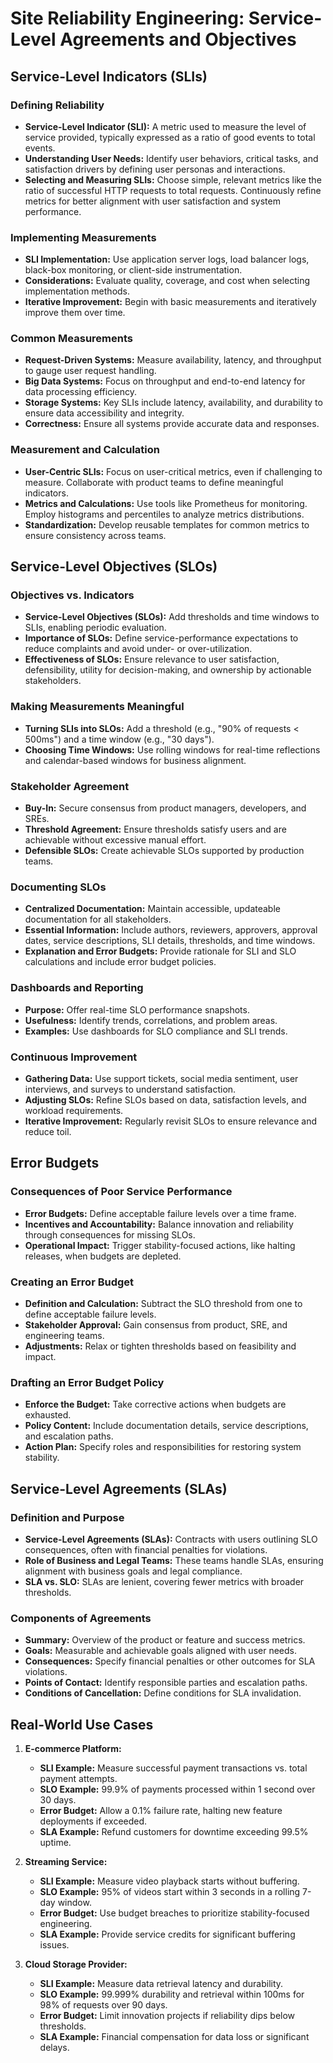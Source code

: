 # Site Reliability Engineering: Service-Level Agreements and Objectives

## Service-Level Indicators (SLIs)

### Defining Reliability
- **Service-Level Indicator (SLI):** A metric used to measure the level of service provided, typically expressed as a ratio of good events to total events.
- **Understanding User Needs:** Identify user behaviors, critical tasks, and satisfaction drivers by defining user personas and interactions.
- **Selecting and Measuring SLIs:** Choose simple, relevant metrics like the ratio of successful HTTP requests to total requests. Continuously refine metrics for better alignment with user satisfaction and system performance.

### Implementing Measurements
- **SLI Implementation:** Use application server logs, load balancer logs, black-box monitoring, or client-side instrumentation.
- **Considerations:** Evaluate quality, coverage, and cost when selecting implementation methods.
- **Iterative Improvement:** Begin with basic measurements and iteratively improve them over time.

### Common Measurements
- **Request-Driven Systems:** Measure availability, latency, and throughput to gauge user request handling.
- **Big Data Systems:** Focus on throughput and end-to-end latency for data processing efficiency.
- **Storage Systems:** Key SLIs include latency, availability, and durability to ensure data accessibility and integrity.
- **Correctness:** Ensure all systems provide accurate data and responses.

### Measurement and Calculation
- **User-Centric SLIs:** Focus on user-critical metrics, even if challenging to measure. Collaborate with product teams to define meaningful indicators.
- **Metrics and Calculations:** Use tools like Prometheus for monitoring. Employ histograms and percentiles to analyze metrics distributions.
- **Standardization:** Develop reusable templates for common metrics to ensure consistency across teams.

## Service-Level Objectives (SLOs)

### Objectives vs. Indicators
- **Service-Level Objectives (SLOs):** Add thresholds and time windows to SLIs, enabling periodic evaluation.
- **Importance of SLOs:** Define service-performance expectations to reduce complaints and avoid under- or over-utilization.
- **Effectiveness of SLOs:** Ensure relevance to user satisfaction, defensibility, utility for decision-making, and ownership by actionable stakeholders.

### Making Measurements Meaningful
- **Turning SLIs into SLOs:** Add a threshold (e.g., "90% of requests < 500ms") and a time window (e.g., "30 days").
- **Choosing Time Windows:** Use rolling windows for real-time reflections and calendar-based windows for business alignment.

### Stakeholder Agreement
- **Buy-In:** Secure consensus from product managers, developers, and SREs.
- **Threshold Agreement:** Ensure thresholds satisfy users and are achievable without excessive manual effort.
- **Defensible SLOs:** Create achievable SLOs supported by production teams.

### Documenting SLOs
- **Centralized Documentation:** Maintain accessible, updateable documentation for all stakeholders.
- **Essential Information:** Include authors, reviewers, approvers, approval dates, service descriptions, SLI details, thresholds, and time windows.
- **Explanation and Error Budgets:** Provide rationale for SLI and SLO calculations and include error budget policies.

### Dashboards and Reporting
- **Purpose:** Offer real-time SLO performance snapshots.
- **Usefulness:** Identify trends, correlations, and problem areas.
- **Examples:** Use dashboards for SLO compliance and SLI trends.

### Continuous Improvement
- **Gathering Data:** Use support tickets, social media sentiment, user interviews, and surveys to understand satisfaction.
- **Adjusting SLOs:** Refine SLOs based on data, satisfaction levels, and workload requirements.
- **Iterative Improvement:** Regularly revisit SLOs to ensure relevance and reduce toil.

## Error Budgets

### Consequences of Poor Service Performance
- **Error Budgets:** Define acceptable failure levels over a time frame.
- **Incentives and Accountability:** Balance innovation and reliability through consequences for missing SLOs.
- **Operational Impact:** Trigger stability-focused actions, like halting releases, when budgets are depleted.

### Creating an Error Budget
- **Definition and Calculation:** Subtract the SLO threshold from one to define acceptable failure levels.
- **Stakeholder Approval:** Gain consensus from product, SRE, and engineering teams.
- **Adjustments:** Relax or tighten thresholds based on feasibility and impact.

### Drafting an Error Budget Policy
- **Enforce the Budget:** Take corrective actions when budgets are exhausted.
- **Policy Content:** Include documentation details, service descriptions, and escalation paths.
- **Action Plan:** Specify roles and responsibilities for restoring system stability.

## Service-Level Agreements (SLAs)

### Definition and Purpose
- **Service-Level Agreements (SLAs):** Contracts with users outlining SLO consequences, often with financial penalties for violations.
- **Role of Business and Legal Teams:** These teams handle SLAs, ensuring alignment with business goals and legal compliance.
- **SLA vs. SLO:** SLAs are lenient, covering fewer metrics with broader thresholds.

### Components of Agreements
- **Summary:** Overview of the product or feature and success metrics.
- **Goals:** Measurable and achievable goals aligned with user needs.
- **Consequences:** Specify financial penalties or other outcomes for SLA violations.
- **Points of Contact:** Identify responsible parties and escalation paths.
- **Conditions of Cancellation:** Define conditions for SLA invalidation.

## Real-World Use Cases

1. **E-commerce Platform:**
   - **SLI Example:** Measure successful payment transactions vs. total payment attempts.
   - **SLO Example:** 99.9% of payments processed within 1 second over 30 days.
   - **Error Budget:** Allow a 0.1% failure rate, halting new feature deployments if exceeded.
   - **SLA Example:** Refund customers for downtime exceeding 99.5% uptime.

2. **Streaming Service:**
   - **SLI Example:** Measure video playback starts without buffering.
   - **SLO Example:** 95% of videos start within 3 seconds in a rolling 7-day window.
   - **Error Budget:** Use budget breaches to prioritize stability-focused engineering.
   - **SLA Example:** Provide service credits for significant buffering issues.

3. **Cloud Storage Provider:**
   - **SLI Example:** Measure data retrieval latency and durability.
   - **SLO Example:** 99.999% durability and retrieval within 100ms for 98% of requests over 90 days.
   - **Error Budget:** Limit innovation projects if reliability dips below thresholds.
   - **SLA Example:** Financial compensation for data loss or significant delays.
